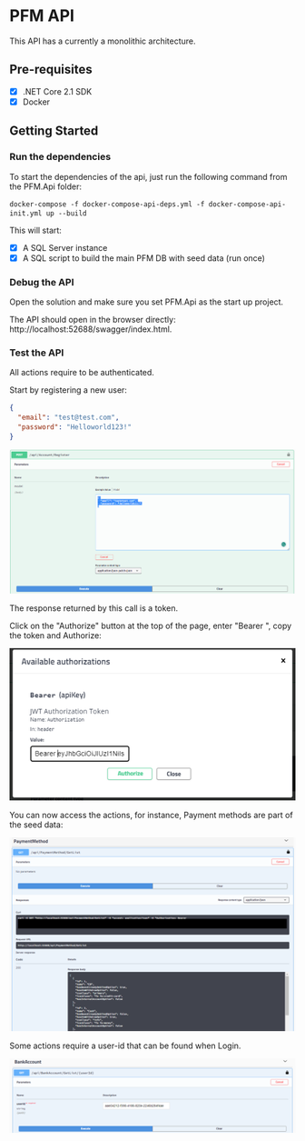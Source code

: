 # PFM API

This API has a currently a monolithic architecture.  

## Pre-requisites

- [x] .NET Core 2.1 SDK
- [x] Docker

## Getting Started

### Run the dependencies

To start the dependencies of the api, just run the following command from the PFM.Api folder:

```shell
docker-compose -f docker-compose-api-deps.yml -f docker-compose-api-init.yml up --build
```

This will start:
- [x] A SQL Server instance
- [x] A SQL script to build the main PFM DB with seed data (run once)

### Debug the API

Open the solution and make sure you set PFM.Api as the start up project. 

The API should open in the browser directly: http://localhost:52688/swagger/index.html.

### Test the API

All actions require to be authenticated. 

Start by registering a new user:

```json
{
  "email": "test@test.com",
  "password": "Helloworld123!"
}
```

![](../Documentation/Pictures/API-Register.png)

The response returned by this call is a token. 

Click on the "Authorize" button at the top of the page, enter "Bearer ", copy the token and Authorize:

![](../Documentation/Pictures/API-BearerToken.PNG)

You can now access the actions, for instance, Payment methods are part of the seed data:

![](../Documentation/Pictures/API-GetPaymentMethods.png)

Some actions require a user-id that can be found when Login. 

![](../Documentation/Pictures/API-GetBankByUserId.PNG)